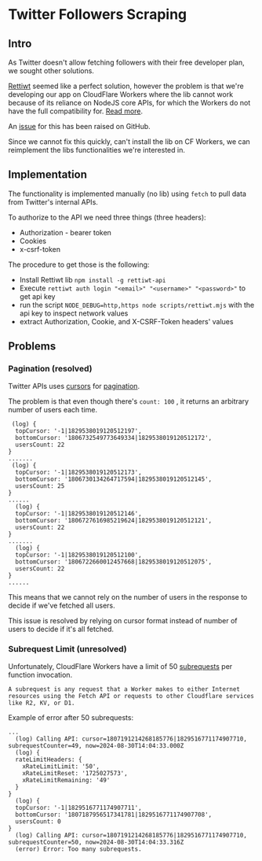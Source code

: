 
# Twitter Followers Scraping

## Intro

As Twitter doesn't allow fetching followers with their free developer plan, we sought other solutions.  

[Rettiwt](https://github.com/Rishikant181/Rettiwt-API) seemed like a perfect solution, however the problem is that we're developing our app on CloudFlare Workers where the lib cannot work because of its reliance on NodeJS core APIs, for which the Workers do not have the full compatibility for. [Read more](https://developers.cloudflare.com/workers/runtime-apis/nodejs/).  

An [issue](https://github.com/Rishikant181/Rettiwt-API/issues/572) for this has been raised on GitHub.

Since we cannot fix this quickly, can't install the lib on CF Workers, we can reimplement the libs functionalities we're interested in.  

## Implementation

The functionality is implemented manually (no lib) using `fetch` to pull data from Twitter's internal APIs.

To authorize to the API we need three things (three headers):
- Authorization - bearer token
- Cookies
- x-csrf-token

The procedure to get those is the following: 
- Install Rettiwt lib `npm install -g rettiwt-api`
- Execute `rettiwt auth login "<email>" "<username>" "<password>"` to get api key
- run the script `NODE_DEBUG=http,https node scripts/rettiwt.mjs` with the api key to inspect network values
- extract Authorization, Cookie, and X-CSRF-Token headers' values

## Problems

### Pagination (resolved)

Twitter APIs uses [cursors](https://developer.x.com/en/docs/x-api/v1/pagination) for [pagination](https://developer.x.com/en/docs/x-ads-api/pagination).

The problem is that even though there's `count: 100` , it returns an arbitrary number of users each time. 

```
 (log) {
  topCursor: '-1|1829538019120512197',
  bottomCursor: '1806732549773649334|1829538019120512172',
  usersCount: 22
}
.......  
 (log) {
  topCursor: '-1|1829538019120512173',
  bottomCursor: '1806730134264717594|1829538019120512145',
  usersCount: 25
}
......
  (log) {
  topCursor: '-1|1829538019120512146',
  bottomCursor: '1806727616985219624|1829538019120512121',
  usersCount: 22
}
.......
  (log) {
  topCursor: '-1|1829538019120512100',
  bottomCursor: '1806722660012457668|1829538019120512075',
  usersCount: 22
}
......
```

This means that we cannot rely on the number of users in the response to decide if we've fetched all users. 

This issue is resolved by relying on cursor format instead of number of users to decide if it's all fetched. 

### Subrequest Limit (unresolved)

Unfortunately, CloudFlare Workers have a limit of 50 [subrequests](https://developers.cloudflare.com/workers/platform/limits/#subrequests) per function invocation.

```
A subrequest is any request that a Worker makes to either Internet resources using the Fetch API or requests to other Cloudflare services like R2, KV, or D1.
```

Example of error after 50 subrequests:

```
...
  (log) Calling API: cursor=1807191214268185776|1829516771174907710, subrequestCounter=49, now=2024-08-30T14:04:33.000Z
  (log) {
  rateLimitHeaders: {
    xRateLimitLimit: '50',
    xRateLimitReset: '1725027573',
    xRateLimitRemaining: '49'
  }
}
  (log) {
  topCursor: '-1|1829516771174907711',
  bottomCursor: '1807187956517341781|1829516771174907708',
  usersCount: 0
}
  (log) Calling API: cursor=1807191214268185776|1829516771174907710, subrequestCounter=50, now=2024-08-30T14:04:33.316Z
  (error) Error: Too many subrequests.
```

